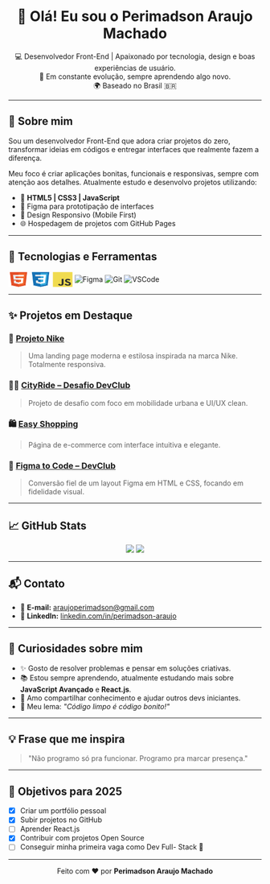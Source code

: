 <h1 align="center">👋 Olá! Eu sou o Perimadson Araujo Machado</h1>

<p align="center">
  💻 Desenvolvedor Front-End | Apaixonado por tecnologia, design e boas experiências de usuário.<br>
  🚀 Em constante evolução, sempre aprendendo algo novo.<br>
  🌍 Baseado no Brasil 🇧🇷
</p>

---

## 🧠 Sobre mim

Sou um desenvolvedor Front-End que adora criar projetos do zero, transformar ideias em códigos e entregar interfaces que realmente fazem a diferença.

Meu foco é criar aplicações bonitas, funcionais e responsivas, sempre com atenção aos detalhes. Atualmente estudo e desenvolvo projetos utilizando:

- 🔧 **HTML5 | CSS3 | JavaScript**
- 📐 Figma para prototipação de interfaces
- 📱 Design Responsivo (Mobile First)
- 🌐 Hospedagem de projetos com GitHub Pages

---

## 🚀 Tecnologias e Ferramentas

<div style="display: inline_block">
  <img align="center" alt="HTML" height="30" width="40" src="https://raw.githubusercontent.com/devicons/devicon/master/icons/html5/html5-original.svg">
  <img align="center" alt="CSS" height="30" width="40" src="https://raw.githubusercontent.com/devicons/devicon/master/icons/css3/css3-original.svg">
  <img align="center" alt="JavaScript" height="30" width="40" src="https://raw.githubusercontent.com/devicons/devicon/master/icons/javascript/javascript-original.svg">
  <img align="center" alt="Figma" height="30" width="30" src="https://www.vectorlogo.zone/logos/figma/figma-icon.svg">
  <img align="center" alt="Git" height="30" width="40" src="https://cdn.jsdelivr.net/gh/devicons/devicon/icons/git/git-original.svg">
  <img align="center" alt="VSCode" height="30" width="30" src="https://cdn.jsdelivr.net/gh/devicons/devicon/icons/vscode/vscode-original.svg">
</div>

---

## ✨ Projetos em Destaque

### 👟 [**Projeto Nike**](https://github.com/Perimadson35/Projeto-Nike)
> Uma landing page moderna e estilosa inspirada na marca Nike. Totalmente responsiva.

### 🚴‍♂️ [**CityRide – Desafio DevClub**](https://github.com/Perimadson35/CityRide-Desafio-Devclub)
> Projeto de desafio com foco em mobilidade urbana e UI/UX clean.

### 🛍️ [**Easy Shopping**](https://github.com/Perimadson35/Projeto-Easy-Shopping)
> Página de e-commerce com interface intuitiva e elegante.

### 🎨 [**Figma to Code – DevClub**](https://github.com/Perimadson35/Projeto-Figma-Devclub)
> Conversão fiel de um layout Figma em HTML e CSS, focando em fidelidade visual.

---

## 📈 GitHub Stats

<div align="center">
  <img height="180em" src="https://github-readme-stats.vercel.app/api?username=Perimadson35&show_icons=true&theme=tokyonight&include_all_commits=true&count_private=true"/>
  <img height="180em" src="https://github-readme-stats.vercel.app/api/top-langs/?username=Perimadson35&layout=compact&langs_count=8&theme=tokyonight"/>
</div>






---

## 📬 Contato

- 📧 **E-mail:** [araujoperimadson@gmail.com](mailto:araujoperimadson@gmail.com)
- 💼 **LinkedIn:** [linkedin.com/in/perimadson-araujo](https://www.linkedin.com/in/perimadson-araujo/)

---

## 🧩 Curiosidades sobre mim

- ✨ Gosto de resolver problemas e pensar em soluções criativas.
- 📚 Estou sempre aprendendo, atualmente estudando mais sobre **JavaScript Avançado** e **React.js**.
- 💬 Amo compartilhar conhecimento e ajudar outros devs iniciantes.
- 🔄 Meu lema: *"Código limpo é código bonito!"*

---

## 💡 Frase que me inspira

> "Não programo só pra funcionar. Programo pra marcar presença."



---

## 📌 Objetivos para 2025

- [x] Criar um portfólio pessoal
- [x] Subir projetos no GitHub
- [ ] Aprender React.js
- [x] Contribuir com projetos Open Source
- [ ] Conseguir minha primeira vaga como Dev Full- Stack 🚀

---

<p align="center">
  Feito com ❤️ por <strong>Perimadson Araujo Machado</strong>
</p>



       
